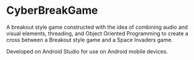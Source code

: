 # CyberBreakGame
A breakout style game constructed with the idea of combining audio and visual elements, threading, and Object Oriented Programming to create
a cross between a Breakout style game and a Space Invaders game.

Developed on Android Studio for use on Android mobile devices.
